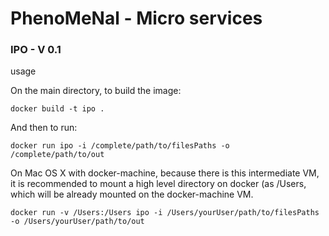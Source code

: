 # PhenoMeNal - Micro services
### IPO - V 0.1

usage

On the main directory, to build the image:
```
docker build -t ipo .
```

And then to run:

```
docker run ipo -i /complete/path/to/filesPaths -o /complete/path/to/out
```

On Mac OS X with docker-machine, because there is this intermediate VM, it is recommended to mount a high level directory on docker (as /Users, which will be already mounted on the docker-machine VM.

```
docker run -v /Users:/Users ipo -i /Users/yourUser/path/to/filesPaths -o /Users/yourUser/path/to/out
```

